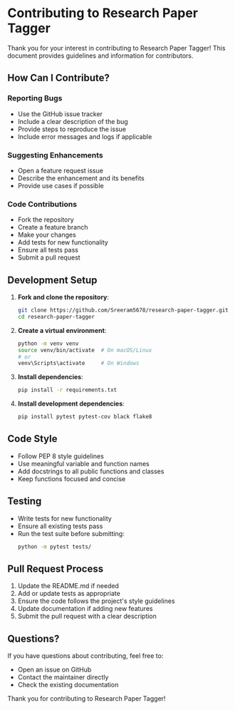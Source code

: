 # Contributing to Research Paper Tagger

Thank you for your interest in contributing to Research Paper Tagger! This document provides guidelines and information for contributors.

## How Can I Contribute?

### Reporting Bugs
- Use the GitHub issue tracker
- Include a clear description of the bug
- Provide steps to reproduce the issue
- Include error messages and logs if applicable

### Suggesting Enhancements
- Open a feature request issue
- Describe the enhancement and its benefits
- Provide use cases if possible

### Code Contributions
- Fork the repository
- Create a feature branch
- Make your changes
- Add tests for new functionality
- Ensure all tests pass
- Submit a pull request

## Development Setup

1. **Fork and clone the repository**:
   ```bash
   git clone https://github.com/Sreeram5678/research-paper-tagger.git
   cd research-paper-tagger
   ```

2. **Create a virtual environment**:
   ```bash
   python -m venv venv
   source venv/bin/activate  # On macOS/Linux
   # or
   venv\Scripts\activate     # On Windows
   ```

3. **Install dependencies**:
   ```bash
   pip install -r requirements.txt
   ```

4. **Install development dependencies**:
   ```bash
   pip install pytest pytest-cov black flake8
   ```

## Code Style

- Follow PEP 8 style guidelines
- Use meaningful variable and function names
- Add docstrings to all public functions and classes
- Keep functions focused and concise

## Testing

- Write tests for new functionality
- Ensure all existing tests pass
- Run the test suite before submitting:
  ```bash
  python -m pytest tests/
  ```

## Pull Request Process

1. Update the README.md if needed
2. Add or update tests as appropriate
3. Ensure the code follows the project's style guidelines
4. Update documentation if adding new features
5. Submit the pull request with a clear description

## Questions?

If you have questions about contributing, feel free to:
- Open an issue on GitHub
- Contact the maintainer directly
- Check the existing documentation

Thank you for contributing to Research Paper Tagger!
